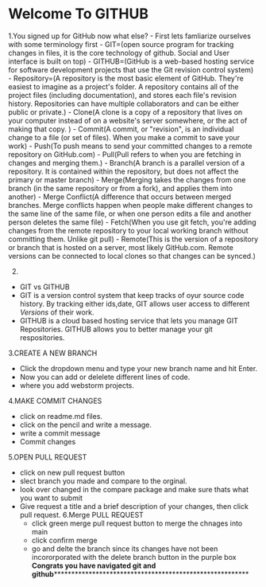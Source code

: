 # Welcome To GITHUB

1.You signed up for GitHub now what else?
    - First lets famliarize ourselves with some terminology first
    - GIT=(open source program for tracking changes in files, it is the core technology of github. Social and User interface is built on top)
    - GITHUB=(GitHub is a web-based hosting service for software development projects that use the Git revision control system)
    - Repository=(A repository is the most basic element of GitHub. They're easiest to imagine as a project's folder. A repository contains all of the project files (including documentation), and stores each file's revision history. Repositories can have multiple collaborators and can be either public or private.)
    - Clone(A clone is a copy of a repository that lives on your computer instead of on a website's server somewhere, or the act of making that copy. )
    - Commit(A commit, or "revision", is an individual change to a file (or set of files). When you make a commit to save your work)
    - Push(To push means to send your committed changes to a remote repository on GitHub.com)
    - Pull(Pull refers to when you are fetching in changes and merging them.)
    - Branch(A branch is a parallel version of a repository. It is contained within the repository, but does not affect the primary or master branch)
    - Merge(Merging takes the changes from one branch (in the same repository or from a fork), and applies them into another)
    - Merge Conflict(A difference that occurs between merged branches. Merge conflicts happen when people make different changes to the same line of the same file, or when one person edits a file and another person deletes the same file)
    - Fetch(When you use git fetch, you're adding changes from the remote repository to your local working branch without committing them. Unlike git pull)
    - Remote(This is the version of a repository or branch that is hosted on a server, most likely GitHub.com. Remote versions can be connected to local clones so that changes can be synced.)

2.
- GIT vs GITHUB
- GIT is a version control system that keep tracks of oyur source code history. By tracking either ids,date, GIT allows user access to different *Versions* of their work.
- GITHUB is a cloud based hosting service that lets you manage GIT Repositories. GITHUB allows you to better manage your git respositories.

3.CREATE A NEW BRANCH
  - Click the dropdown menu and type your new branch name and hit Enter.
  - Now you can add or delelete different lines of code.
  - where you add webstorm projects.
 
 4.MAKE COMMIT CHANGES
  - click on readme.md files.
  - click on the pencil and write a message.
  - write a commit message
  - Commit changes 

5.OPEN PULL REQUEST
  - click on new pull request button
  - slect branch you made and compare to the orginal.
  - look over changed in the compare package and make sure thats what you want to submit
  - Give request a title and a brief description of your changes, then click pull request.
  6.Merge PULL REQUEST
    - click green merge pull request button to merge the chnages into  main
    - click confirm merge
    - go and delte the branch since its changes have not been incororporated with the delete branch button in the purple box
    **************Congrats you have navigated git and github**********************************************************************
